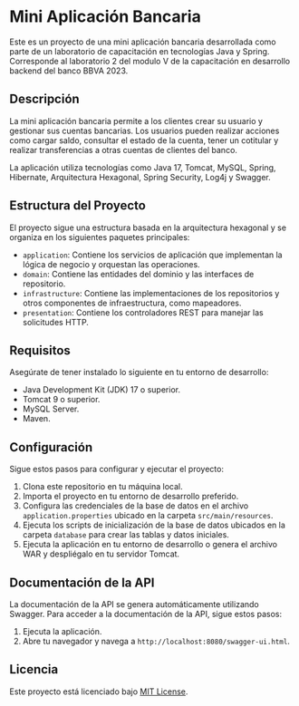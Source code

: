 # Mini Aplicación Bancaria

Este es un proyecto de una mini aplicación bancaria desarrollada como parte de un laboratorio de capacitación en
tecnologías Java y Spring.
Corresponde al laboratorio 2 del modulo V de la capacitación en desarrollo backend del banco BBVA 2023.

## Descripción

La mini aplicación bancaria permite a los clientes crear su usuario y gestionar sus cuentas bancarias. Los usuarios
pueden realizar acciones como cargar saldo, consultar el estado de la cuenta, tener un cotitular y realizar
transferencias a otras cuentas de clientes del banco.

La aplicación utiliza tecnologías como Java 17, Tomcat, MySQL, Spring, Hibernate, Arquitectura Hexagonal, Spring
Security, Log4j y Swagger.

## Estructura del Proyecto

El proyecto sigue una estructura basada en la arquitectura hexagonal y se organiza en los siguientes paquetes
principales:

- `application`: Contiene los servicios de aplicación que implementan la lógica de negocio y orquestan las operaciones.
- `domain`: Contiene las entidades del dominio y las interfaces de repositorio.
- `infrastructure`: Contiene las implementaciones de los repositorios y otros componentes de infraestructura, como
  mapeadores.
- `presentation`: Contiene los controladores REST para manejar las solicitudes HTTP.

## Requisitos

Asegúrate de tener instalado lo siguiente en tu entorno de desarrollo:

- Java Development Kit (JDK) 17 o superior.
- Tomcat 9 o superior.
- MySQL Server.
- Maven.

## Configuración

Sigue estos pasos para configurar y ejecutar el proyecto:

1. Clona este repositorio en tu máquina local.
2. Importa el proyecto en tu entorno de desarrollo preferido.
3. Configura las credenciales de la base de datos en el archivo `application.properties` ubicado en la
   carpeta `src/main/resources`.
4. Ejecuta los scripts de inicialización de la base de datos ubicados en la carpeta `database` para crear las tablas y
   datos iniciales.
5. Ejecuta la aplicación en tu entorno de desarrollo o genera el archivo WAR y despliégalo en tu servidor Tomcat.

## Documentación de la API

La documentación de la API se genera automáticamente utilizando Swagger. Para acceder a la documentación de la API,
sigue estos pasos:

1. Ejecuta la aplicación.
2. Abre tu navegador y navega a `http://localhost:8080/swagger-ui.html`.

## Licencia

Este proyecto está licenciado bajo [MIT License](LICENSE).


